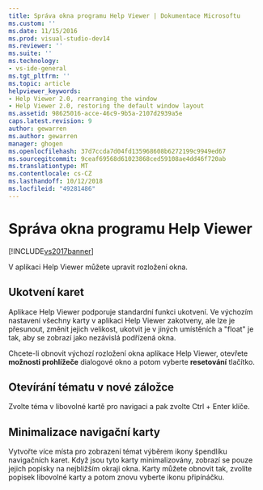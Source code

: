 ```yaml
---
title: Správa okna programu Help Viewer | Dokumentace Microsoftu
ms.custom: ''
ms.date: 11/15/2016
ms.prod: visual-studio-dev14
ms.reviewer: ''
ms.suite: ''
ms.technology:
- vs-ide-general
ms.tgt_pltfrm: ''
ms.topic: article
helpviewer_keywords:
- Help Viewer 2.0, rearranging the window
- Help Viewer 2.0, restoring the default window layout
ms.assetid: 98625016-acce-46c9-9b5a-2107d2939a5e
caps.latest.revision: 9
author: gewarren
ms.author: gewarren
manager: ghogen
ms.openlocfilehash: 37d7ccda7d04fd135968608b6272199c9949ed67
ms.sourcegitcommit: 9ceaf69568d61023868ced59108ae4dd46f720ab
ms.translationtype: MT
ms.contentlocale: cs-CZ
ms.lasthandoff: 10/12/2018
ms.locfileid: "49281486"
---
```

# <a name="manage-the-help-viewer-window"></a>Správa okna programu Help Viewer
[!INCLUDE[vs2017banner](../includes/vs2017banner.md)]

V aplikaci Help Viewer můžete upravit rozložení okna.  
  
## <a name="docking-tabs"></a>Ukotvení karet  
 Aplikace Help Viewer podporuje standardní funkci ukotvení. Ve výchozím nastavení všechny karty v aplikaci Help Viewer zakotveny, ale lze je přesunout, změnit jejich velikost, ukotvit je v jiných umístěních a "float" je tak, aby se zobrazí jako nezávislá podřízená okna.  
  
 Chcete-li obnovit výchozí rozložení okna aplikace Help Viewer, otevřete **možnosti prohlížeče** dialogové okno a potom vyberte **resetování** tlačítko.  
  
## <a name="opening-a-topic-in-a-new-tab"></a>Otevírání tématu v nové záložce  
 Zvolte téma v libovolné kartě pro navigaci a pak zvolte Ctrl + Enter klíče.  
  
## <a name="minimize-a-navigation-tab"></a>Minimalizace navigační karty  
 Vytvořte více místa pro zobrazení témat výběrem ikony špendlíku navigačních karet. Když jsou tyto karty minimalizovány, zobrazí se pouze jejich popisky na nejbližším okraji okna. Karty můžete obnovit tak, zvolíte popisek libovolné karty a potom znovu vyberte ikonu připínáčku.



